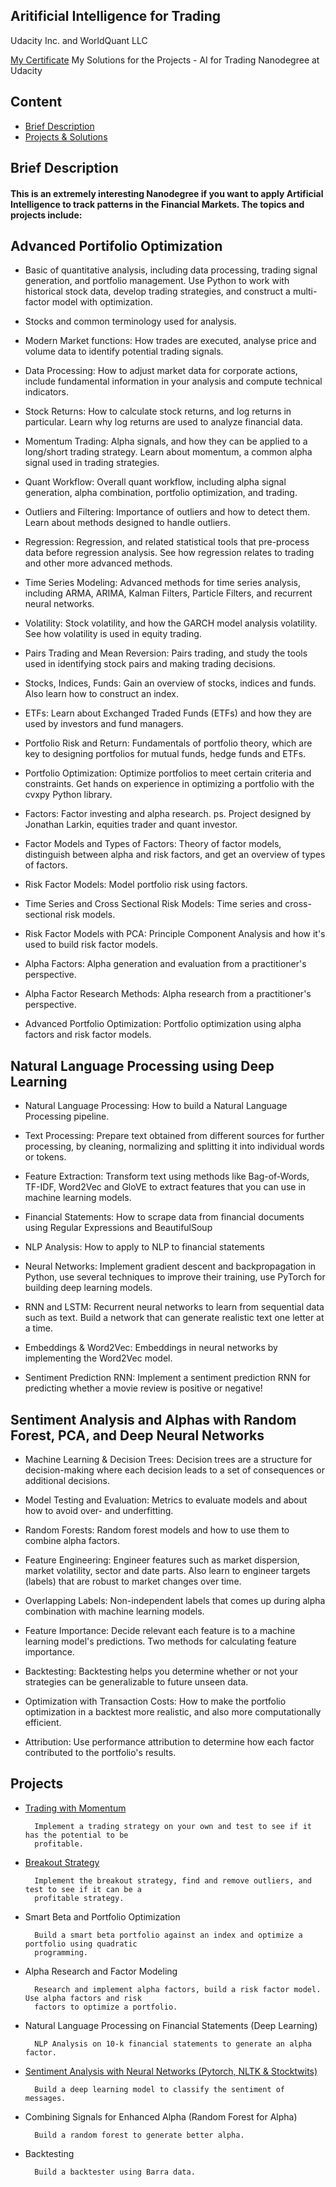 ## Aritificial Intelligence for Trading
Udacity Inc. and WorldQuant LLC

[My Certificate](https://confirm.udacity.com/KZ9E4ZVH)
 My Solutions for the Projects - AI for Trading Nanodegree at Udacity

## Content
* [Brief Description](#brief-description)
* [Projects & Solutions](#projects)

## Brief Description

#### This is an extremely interesting Nanodegree if you want to apply Artificial Intelligence to track patterns in the Financial Markets. The topics and projects include:

## Advanced Portifolio Optimization

* Basic of quantitative analysis, including data processing, trading signal generation, and portfolio management. Use Python to work with historical stock data, develop trading strategies, and construct a multi-factor model with optimization.

* Stocks and common terminology used for analysis.

* Modern Market functions: How trades are executed, analyse price and volume data to identify potential trading signals.

* Data Processing: How to adjust market data for corporate actions, include fundamental information in your analysis and compute technical indicators.

* Stock Returns: How to calculate stock returns, and log returns in particular. Learn why log returns are used to analyze financial data.

* Momentum Trading: Alpha signals, and how they can be applied to a long/short trading strategy. Learn about momentum, a common alpha signal used in trading strategies.

* Quant Workflow: Overall quant workflow, including alpha signal generation, alpha combination, portfolio optimization, and trading.

* Outliers and Filtering: Importance of outliers and how to detect them. Learn about methods designed to handle outliers.

* Regression: Regression, and related statistical tools that pre-process data before regression analysis. See how regression relates to trading and other more advanced methods.

* Time Series Modeling: Advanced methods for time series analysis, including ARMA, ARIMA, Kalman Filters, Particle Filters, and recurrent neural networks.

* Volatility: Stock volatility, and how the GARCH model analysis volatility. See how volatility is used in equity trading.

* Pairs Trading and Mean Reversion: Pairs trading, and study the tools used in identifying stock pairs and making trading decisions.

* Stocks, Indices, Funds: Gain an overview of stocks, indices and funds. Also learn how to construct an index.

* ETFs: Learn about Exchanged Traded Funds (ETFs) and how they are used by investors and fund managers.

* Portfolio Risk and Return: Fundamentals of portfolio theory, which are key to designing portfolios for mutual funds, hedge funds and ETFs.

* Portfolio Optimization: Optimize portfolios to meet certain criteria and constraints. Get hands on experience in optimizing a portfolio with the cvxpy Python library.

* Factors: Factor investing and alpha research. ps. Project designed by Jonathan Larkin, equities trader and quant investor.

* Factor Models and Types of Factors: Theory of factor models, distinguish between alpha and risk factors, and get an overview of types of factors.

* Risk Factor Models: Model portfolio risk using factors.

* Time Series and Cross Sectional Risk Models: Time series and cross-sectional risk models.

* Risk Factor Models with PCA: Principle Component Analysis and how it's used to build risk factor models.

* Alpha Factors: Alpha generation and evaluation from a practitioner's perspective.

* Alpha Factor Research Methods: Alpha research from a practitioner's perspective.

* Advanced Portfolio Optimization: Portfolio optimization using alpha factors and risk factor models.

## Natural Language Processing using Deep Learning 

* Natural Language Processing: How to build a Natural Language Processing pipeline.

* Text Processing: Prepare text obtained from different sources for further processing, by cleaning, normalizing and splitting it into individual words or tokens.

* Feature Extraction: Transform text using methods like Bag-of-Words, TF-IDF, Word2Vec and GloVE to extract features that you can use in machine learning models.

* Financial Statements: How to scrape data from financial documents using Regular Expressions and BeautifulSoup

* NLP Analysis: How to apply to NLP to financial statements

* Neural Networks: Implement gradient descent and backpropagation in Python, use several techniques to improve their training, use PyTorch for building deep learning models. 

* RNN and LSTM: Recurrent neural networks to learn from sequential data such as text. Build a network that can generate realistic text one letter at a time.

* Embeddings & Word2Vec: Embeddings in neural networks by implementing the Word2Vec model.

* Sentiment Prediction RNN: Implement a sentiment prediction RNN for predicting whether a movie review is positive or negative!

## Sentiment Analysis and Alphas with Random Forest, PCA, and Deep Neural Networks

* Machine Learning & Decision Trees: Decision trees are a structure for decision-making where each decision leads to a set of consequences or additional decisions.

* Model Testing and Evaluation: Metrics to evaluate models and about how to avoid over- and underfitting.

* Random Forests: Random forest models and how to use them to combine alpha factors. 

* Feature Engineering: Engineer features such as market dispersion, market volatility, sector and date parts. Also learn to engineer targets (labels) that are robust to market changes over time.

* Overlapping Labels: Non-independent labels that comes up during alpha combination with machine learning models.

* Feature Importance: Decide relevant each feature is to a machine learning model's predictions. Two methods for calculating feature importance.

* Backtesting: Backtesting helps you determine whether or not your strategies can be generalizable to future unseen data.

* Optimization with Transaction Costs: How to make the portfolio optimization in a backtest more realistic, and also more computationally efficient.

* Attribution: Use performance attribution to determine how each factor contributed to the portfolio's results.

## Projects

* [Trading with Momentum](https://github.com/jseluis/AI_for_Trading/tree/main/Trading_with_Momentum)
        
        Implement a trading strategy on your own and test to see if it has the potential to be 
        profitable.

* [Breakout Strategy](https://github.com/jseluis/Artificial_Intelligence_for_Trading/tree/main/Breakout_Strategy)

        Implement the breakout strategy, find and remove outliers, and test to see if it can be a 
        profitable strategy.

* Smart Beta and Portfolio Optimization

        Build a smart beta portfolio against an index and optimize a portfolio using quadratic 
        programming.

* Alpha Research and Factor Modeling

        Research and implement alpha factors, build a risk factor model. Use alpha factors and risk 
        factors to optimize a portfolio.

* Natural Language Processing on Financial Statements (Deep Learning)

        NLP Analysis on 10-k financial statements to generate an alpha factor.

* [Sentiment Analysis with Neural Networks (Pytorch, NLTK & Stocktwits)](https://github.com/jseluis/Artificial_Intelligence_for_Trading/tree/main/Sentiment_Analysis_with_Neural_Networks)

        Build a deep learning model to classify the sentiment of messages.

* Combining Signals for Enhanced Alpha (Random Forest for Alpha)

        Build a random forest to generate better alpha.

* Backtesting

        Build a backtester using Barra data.